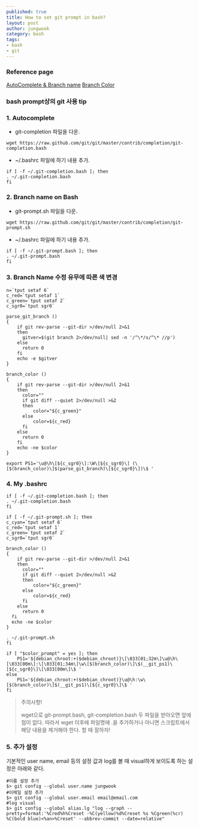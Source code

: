 ```yaml
---
published: true
title: How to set git prompt in bash?
layout: post
author: jungwook
category: bash
tags:
- bash
- git
---
```

### Reference page
[AutoComplete & Branch name](http://bit.ly/2fA0ZTV)
[Branch Color](http://bit.ly/2fzZ55r)

### bash prompt상의 git 사용 tip

### 1. Autocomplete

+ git-completion 파일을 다운.

```{.bash}
wget https://raw.github.com/git/git/master/contrib/completion/git-completion.bash
```

+ ~/.bashrc 파일에 하기 내용 추가.

```{.bash}
if [ -f ~/.git-completion.bash ]; then
. ~/.git-completion.bash
fi
```

### 2. Branch name on Bash

+ git-prompt.sh 파일을 다운.

```{.bash}
wget https://raw.github.com/git/git/master/contrib/completion/git-prompt.sh
```

+ ~/.bashrc 파일에 하기 내용 추가.
```{.bash}
if [ -f ~/.git-prompt.bash ]; then
. ~/.git-prompt.bash
fi
```

### 3. Branch Name 수정 유무에 따른 색 변경

```{.bash}
n=`tput setaf 6`
c_red=`tput setaf 1`
c_green=`tput setaf 2`
c_sgr0=`tput sgr0`

parse_git_branch ()
{
    if git rev-parse --git-dir >/dev/null 2>&1
    then
      gitver=$(git branch 2>/dev/null| sed -n '/^\*/s/^\* //p')
    else
      return 0
    fi
    echo -e $gitver
}

branch_color ()
{
    if git rev-parse --git-dir >/dev/null 2>&1
    then
      color=""
      if git diff --quiet 2>/dev/null >&2
      then
          color="${c_green}"
      else
          color=${c_red}
      fi
    else
      return 0
    fi
    echo -ne $color
}

export PS1='\u@\h\[${c_sgr0}\]:\W\[${c_sgr0}\] (\[$(branch_color)\]$(parse_git_branch)\[${c_sgr0}\])\$ '
```

### 4. My .bashrc

```{.bash}
if [ -f ~/.git-completion.bash ]; then
. ~/.git-completion.bash
fi

if [ -f ~/.git-prompt.sh ]; then
c_cyan=`tput setaf 6`
c_red=`tput setaf 1`
c_green=`tput setaf 2`
c_sgr0=`tput sgr0`

branch_color ()
{
    if git rev-parse --git-dir >/dev/null 2>&1
    then
      color=""
      if git diff --quiet 2>/dev/null >&2
      then
          color="${c_green}"
      else
          color=${c_red}
      fi
    else
      return 0
  fi
  echo -ne $color
}  

. ~/.git-prompt.sh
fi

if [ "$color_prompt" = yes ]; then
    PS1='${debian_chroot:+($debian_chroot)}\[\033[01;32m\]\u@\h\[\033[00m\]:\[\033[01;34m\]\w\[$(branch_color)\]\$(__git_ps1)\[${c_sgr0}\]\[\033[00m\]\$ '
else
    PS1='${debian_chroot:+($debian_chroot)}\u@\h:\w\[$(branch_color)\]$(__git_ps1)\[${c_sgr0}\]\$ '
fi
```

> 주의사항!
>
> wget으로 git-prompt.bash, git-completion.bash 두 파일을 받아오면 앞에 점이 없다. 따라서 wget 이후에 파일명에 .을 추가하거나 아니면 스크립트에서 해당 내용을 제거해야 한다. 할 때 잘하자!

### 5. 추가 설정

기본적인 user name, email 등의 설정 값과 log를 볼 때 visual하게 보이도록 하는 설정은 아래와 같다.

```{.bash}
#이름 설정 추가
$> git config --global user.name jungwook
#이메일 설정 추가
$> git config --global user.email email@email.com
#log visual
$> git config --global alias.lg "log --graph --pretty=format:'%Cred%h%Creset -%C(yellow)%d%Creset %s %Cgreen(%cr) %C(bold blue)<%an>%Creset' --abbrev-commit --date=relative"
```